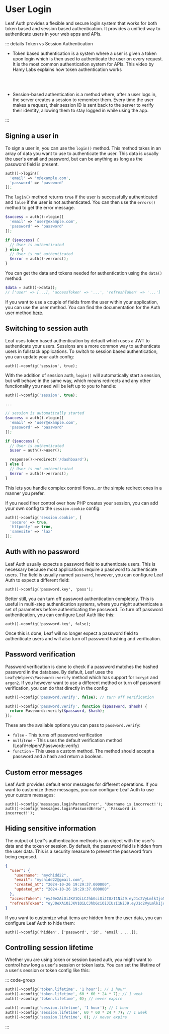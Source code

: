 # User Login

<!-- markdownlint-disable no-inline-html -->

<script setup>
import VideoModal from '@theme/components/shared/VideoModal.vue'
</script>

Leaf Auth provides a flexible and secure login system that works for both token based and session based authentication. It provides a unified way to authenticate users in your web apps and APIs.

::: details Token vs Session Authentication

- Token based authentication is a system where a user is given a token upon login which is then used to authenticate the user on every request. It is the most common authentication system for APIs. This video by Hamy Labs explains how token authentication works

  <VideoModal
    subject="How Token Authentication Works"
    description="Many websites use token authentication to secure access to their services. This video explains what tokens are and how token authentication works."
    videoUrl="https://www.youtube.com/embed/giKeegmeaKw"
  />

  <br />
  <br />

- Session-based authentication is a method where, after a user logs in, the server creates a session to remember them. Every time the user makes a request, their session ID is sent back to the server to verify their identity, allowing them to stay logged in while using the app.

  <VideoModal
    subject="Session Based Authentication | Authentication Series"
    description="Session-based authentication is a stateful authentication technique where we use sessions to keep track of the authenticated user. In this video, we learn what session-based authentication is, what session is and how session-based authentication is implemented."
    videoUrl="https://www.youtube.com/embed/gKkBEOq_shs"
  />

:::

## Signing a user in

To sign a user in, you can use the `login()` method. This method takes in an array of data you want to use to authenticate the user. This data is usually the user's email and password, but can be anything as long as the password field is present.

```php
auth()->login([
  'email' => 'm@example.com',
  'password' => 'password'
]);
```

The `login()` method returns `true` if the user is successfully authenticated and `false` if the user is not authenticated. You can then use the `errors()` method to get the error message.

```php
$success = auth()->login([
  'email' => 'user@example.com',
  'password' => 'password'
]);

if ($success) {
  // User is authenticated
} else {
  // User is not authenticated
  $error = auth()->errors();
}
```

You can get the data and tokens needed for authentication using the `data()` method:

```php
$data = auth()->data();
// ['user' => [...], 'accessToken' => '...', 'refreshToken' => '...']
```

If you want to use a couple of fields from the user within your application, you can use the user method. You can find the documentation for the Auth user method [here](/docs/auth/user).

## Switching to session auth

Leaf uses token based authentication by default which uses a JWT to authenticate your users. Sessions are a more common way to authenticate users in fullstack applications. To switch to session based authentication, you can update your auth config:

```php:no-line-numbers
auth()->config('session', true);
```

With the addition of session auth, `login()` will automatically start a session, but will behave in the same way, which means redirects and any other functionality you need will be left up to you to handle:

```php
auth()->config('session', true);

...

// session is automatically started
$success = auth()->login([
  'email' => 'user@example.com',
  'password' => 'password'
]);

if ($success) {
  // User is authenticated
  $user = auth()->user();

  response()->redirect('/dashboard');
} else {
  // User is not authenticated
  $error = auth()->errors();
}
```

This lets you handle complex control flows...or the simple redirect ones in a manner you prefer.

If you need finer control over how PHP creates your session, you can add your own config to the `session.cookie` config:

```php
auth()->config('session.cookie', [
  'secure' => true,
  'httponly' => true,
  'samesite' => 'lax'
]);
```

## Auth with no password

Leaf Auth usually expects a password field to authenticate users. This is necessary because most applications require a password to authenticate users. The field is usually named `password`, however, you can configure Leaf Auth to expect a different field:

```php:no-line-numbers
auth()->config('password.key', 'pass');
```

Better still, you can turn off password authentication completely. This is useful in multi-step authentication systems, where you might authenticate a set of parameters before authenticating the password. To turn off password authentication, you can configure Leaf Auth like this:

```php:no-line-numbers
auth()->config('password.key', false);
```

Once this is done, Leaf will no longer expect a password field to authenticate users and will also turn off password hashing and verification.

## Password verification

Password verification is done to check if a password matches the hashed password in the database. By default, Leaf uses the `Leaf\Helpers\Password::verify` method which has support for `bcrypt` and `argon2`. If you however want to use a different method or turn off password verification, you can do that directly in the config:

```php
auth()->config('password.verify', false); // turn off verification

auth()->config('password.verify', function ($password, $hash) {
  return Password::verify($password, $hash);
});
```

These are the available options you can pass to `password.verify`:

- `false` - This turns off password verification
- `null`/`true` - This uses the default verification method (Leaf\Helpers\Password::verify)
- `function` - This uses a custom method. The method should accept a password and a hash and return a boolean.

## Custom error messages

Leaf Auth provides default error messages for different operations. If you want to customize these messages, you can configure Leaf Auth to use your custom messages:

```php:no-line-numbers
auth()->config('messages.loginParamsError', 'Username is incorrect!');
auth()->config('messages.loginPasswordError', 'Password is incorrect!');
```

## Hiding sensitive information

The output of Leaf's authentication methods is an object with the user's data and the token or session. By default, the password field is hidden from the user data. This is a security measure to prevent the password from being exposed.

```json
{
  "user": {
    "username": "mychidd22",
    "email": "mychidd22@gmail.com",
    "created_at": "2024-10-26 19:29:37.000000",
    "updated_at": "2024-10-26 19:29:37.000000"
  },
  "accessToken": "eyJ0eXAiOiJKV1QiLCJhbGciOiJIUzI1NiJ9.eyJ1c2VyLmlkIjo5MjQsImlhdCI6MTczMDAyOTAwNywiZXhwIjo4NjQwMCwiaXNzIjoibG9jYWxob3N0OjU1MDAifQ.yLldIhOkUxn54-3RWLD7PJONoWwqpZ5mmP8fEZ4nNfs",
  "refreshToken": "eyJ0eXAiOiJKV1QiLCJhbGciOiJIUzI1NiJ9.eyJ1c2VyLmlkIjo5MjQsImlhdCI6MTczMDAyOTAwNywiZXhwIjozNDU2MDAsImlzcyI6ImxvY2FsaG9zdDo1NTAwIn0.tqfp5Co4vLtq3_J0r5Fp-XwuDSB1i6uC4AcogQ3vnc8"
}
```

If you want to customize what items are hidden from the user data, you can configure Leaf Auth to hide them:

```php:no-line-numbers
auth()->config('hidden', ['password', 'id', 'email', ...]);
```

## Controlling session lifetime

Whether you are using token or session based auth, you might want to control how long a user's session or token lasts. You can set the lifetime of a user's session or token config like this:

::: code-group

```php [Token Lifetime]
auth()->config('token.lifetime', '1 hour'); // 1 hour'
auth()->config('token.lifetime', 60 * 60 * 24 * 7); // 1 week
auth()->config('token.lifetime', 0); // never expire
```

```php [Session Lifetime]
auth()->config('session.lifetime', '1 hour'); // 1 hour
auth()->config('session.lifetime', 60 * 60 * 24 * 7); // 1 week
auth()->config('session.lifetime', 0); // never expire
```

:::
